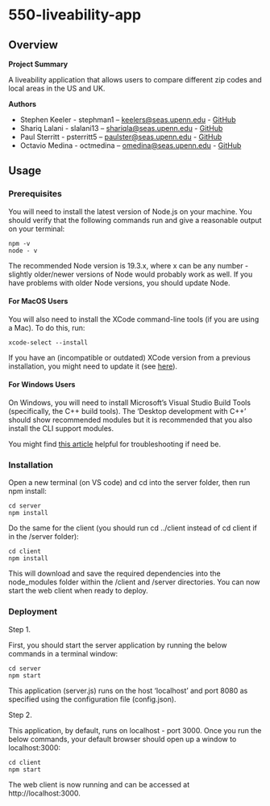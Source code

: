 # 550-liveability-app

## **Overview**

**Project Summary**

A liveability application that allows users to compare different zip codes and local areas in the US and UK.

**Authors**

- Stephen Keeler - stephman1 – keelers@seas.upenn.edu - [GitHub](https://github.com/stephman1)
- Shariq Lalani - slalani13 – shariqla@seas.upenn.edu - [GitHub](https://github.com/slalani13)
- Paul Sterritt - psterritt5 – paulster@seas.upenn.edu - [GitHub](https://github.com/psterritt5)
- Octavio Medina - octmedina – omedina@seas.upenn.edu - [GitHub](https://github.com/octmedina)

## **Usage**

### **Prerequisites** 
You will need to install the latest version of Node.js on your machine. You should verify
that the following commands run and give a reasonable output on your terminal:
```
npm -v
node - v
```
The recommended Node version is 19.3.x, where x can be any number - slightly older/newer
versions of Node would probably work as well. If you have problems with older Node versions, you
should update Node.

#### **For MacOS Users**

You will also need to install the XCode command-line tools (if you are using a Mac). To do this,
run:
```
xcode-select --install
```
If you have an (incompatible or outdated) XCode version from a previous installation, you might need to 
update it (see [here](https://stackoverflow.com/questions/42538171/how-to-update-xcode-command-line-tools)).

#### **For Windows Users**

On Windows, you will need to install Microsoft’s Visual Studio Build Tools (specifically, the C++
build tools). The ‘Desktop development with C++’ should show recommended modules but it is
recommended that you also install the CLI support modules.

You might find [this article](https://spin.atomicobject.com/node-gyp-windows/) helpful for troubleshooting if 
need be.

### **Installation**

Open a new terminal (on VS code) and cd into the server folder, then run npm install:
```
cd server
npm install
```
Do the same for the client (you should run cd ../client instead of cd client if in the /server folder):
```
cd client
npm install
```
This will download and save the required dependencies into the node_modules folder within the
/client and /server directories. You can now start the web client when ready to deploy.

### **Deployment**

Step 1.

First, you should start the server application by running the below commands in a terminal window:
```
cd server
npm start
``` 
This application (server.js) runs on the host ‘localhost’ and port 8080 as specified using the 
configuration file (config.json).

Step 2.

This application, by default, runs on localhost - port 3000. Once you run the below commands,
your default browser should open up a window to localhost:3000:
```
cd client
npm start
```
The web client is now running and can be accessed at http://localhost:3000.